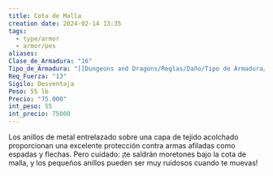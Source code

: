 ```yaml
---
title: Cota de Malla
creation date: 2024-02-14 13:35
tags:
  - type/armor
  - armor/pes
aliases: 
Clase_de_Armadura: "16"
Tipo_de_Armadura: "[[Dungeons and Dragons/Reglas/Daño/Tipo de Armadura/Pesada|Pesada]]"
Req_Fuerza: "13"
Sigilo: Desventaja
Peso: 55 lb
Precio: "75.000"
int_peso: 55
int_precio: 75000
---
```

Los anillos de metal entrelazado sobre una capa de tejido acolchado proporcionan una excelente protección contra armas afiladas como espadas y flechas. Pero cuidado: ¡te saldrán moretones bajo la cota de malla, y los pequeños anillos pueden ser muy ruidosos cuando te muevas!
